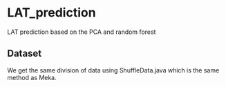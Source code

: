 # LAT_prediction
LAT prediction based on the PCA and random forest 
## Dataset
We get the same division of data using ShuffleData.java which is the same method as Meka.